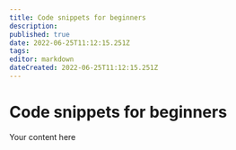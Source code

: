 ```yaml
---
title: Code snippets for beginners
description: 
published: true
date: 2022-06-25T11:12:15.251Z
tags: 
editor: markdown
dateCreated: 2022-06-25T11:12:15.251Z
---
```


# Code snippets for beginners
Your content here